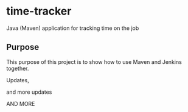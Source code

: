 # time-tracker
Java (Maven) application for tracking time on the job

## Purpose

This purpose of this project is to show how to use Maven and Jenkins together.

Updates, 

and more updates

AND MORE
